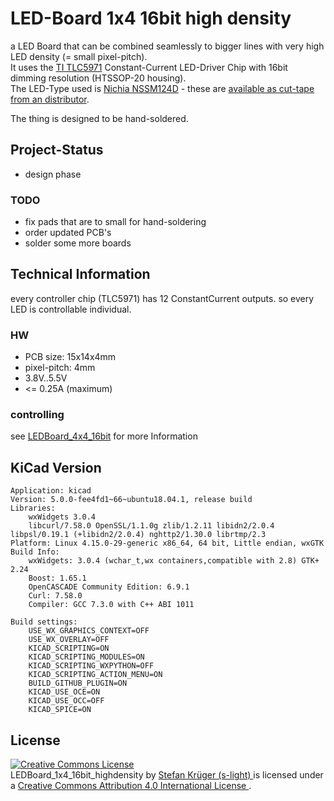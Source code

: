 <!--lint disable maximum-line-length-->
<!--lint disable list-item-spacing-->
<!--lint disable list-item-indent-->

# LED-Board 1x4 16bit high density
<!-- ![LED-Board front](./export/3d/LEDBoard_4x4_16bit_3d_rendering.png) -->

a LED Board that can be combined seamlessly to bigger lines with very high LED density (= small pixel-pitch).  
It uses the [TI TLC5971](http://www.ti.com/product/TLC5971) Constant-Current LED-Driver Chip with 16bit dimming resolution (HTSSOP-20 housing).  
The LED-Type used is [Nichia NSSM124D](http://www.nichia.co.jp/en/product/led_product_data.html?type=%27NSSM124D%27) - these are [available as cut-tape from an distributor](http://www.leds.de/en/Ordinary-LEDs/SMD-LEDs/Nichia-SMD-LED-RGB-NSSM124DT.html).

The thing is designed to be hand-soldered.

## Project-Status
- design phase

### TODO
- fix pads that are to small for hand-soldering
- order updated PCB's
- solder some more boards


## Technical Information
every controller chip (TLC5971) has 12 ConstantCurrent outputs. so every LED is controllable individual.

### HW
- PCB size: 15x14x4mm
- pixel-pitch: 4mm
- 3.8V..5.5V
- <= 0.25A (maximum)

<!--
### BOM
there is the raw exported BOM at [export/BOM/LEDBoard_4x4_16bit_BOM.csv](export/BOM/LEDBoard_4x4_16bit_BOM.csv) and an modified LibreOffice Calc file with ordering and Price calculations at [doc/LEDBoard_4x4_16bit_PriceCalculation_Ordering](doc/LEDBoard_4x4_16bit_PriceCalculation_Ordering.csv) (link points to exported csv as preview) -->

### controlling

see [LEDBoard_4x4_16bit](https://github.com/s-light/LEDBoard_4x4_16bit) for more Information

## KiCad Version
```text
Application: kicad
Version: 5.0.0-fee4fd1~66~ubuntu18.04.1, release build
Libraries:
    wxWidgets 3.0.4
    libcurl/7.58.0 OpenSSL/1.1.0g zlib/1.2.11 libidn2/2.0.4 libpsl/0.19.1 (+libidn2/2.0.4) nghttp2/1.30.0 librtmp/2.3
Platform: Linux 4.15.0-29-generic x86_64, 64 bit, Little endian, wxGTK
Build Info:
    wxWidgets: 3.0.4 (wchar_t,wx containers,compatible with 2.8) GTK+ 2.24
    Boost: 1.65.1
    OpenCASCADE Community Edition: 6.9.1
    Curl: 7.58.0
    Compiler: GCC 7.3.0 with C++ ABI 1011

Build settings:
    USE_WX_GRAPHICS_CONTEXT=OFF
    USE_WX_OVERLAY=OFF
    KICAD_SCRIPTING=ON
    KICAD_SCRIPTING_MODULES=ON
    KICAD_SCRIPTING_WXPYTHON=OFF
    KICAD_SCRIPTING_ACTION_MENU=ON
    BUILD_GITHUB_PLUGIN=ON
    KICAD_USE_OCE=ON
    KICAD_USE_OCC=OFF
    KICAD_SPICE=ON

```

## License
<!-- License info -->
<a rel="license" href="http://creativecommons.org/licenses/by/4.0/">
    <img alt="Creative Commons License" style="border-width:0" src="https://i.creativecommons.org/l/by/4.0/88x31.png" />
</a><br />
<span xmlns:dct="http://purl.org/dc/terms/" property="dct:title">
    LEDBoard_1x4_16bit_highdensity
</span>
by
<a xmlns:cc="http://creativecommons.org/ns#" href="https://github.com/s-light/LEDBoard_4x4_16bit" property="cc:attributionName" rel="cc:attributionURL">
    Stefan Krüger (s-light)
</a>
is licensed under a
<a rel="license" href="http://creativecommons.org/licenses/by/4.0/">
    Creative Commons Attribution 4.0 International License
</a>.
